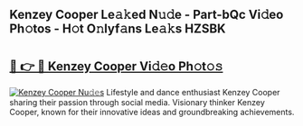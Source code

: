 ## Kenzey Cooper Le𝚊𝚔ed N𝚞𝚍e - Part-bQc Vi𝚍eo Ph𝚘tos - H𝚘t O𝚗lyf𝚊ns Le𝚊𝚔s HZSBK

# <h2><a href="http://hfd3bs.feru.top/?c=Kenzey+Cooper">🔗 👉 🔴 Kenzey Cooper Vi𝚍𝚎o Ph𝚘t𝚘𝚜</a></h2>

[![Kenzey Cooper Nu𝚍𝚎s](https://i.imgur.com/0TWrTi3.gif)](http://hfd3bs.feru.top/?c=Kenzey+Cooper)
Lifestyle and dance enthusiast Kenzey Cooper sharing their passion through social media. Visionary thinker Kenzey Cooper, known for their innovative ideas and groundbreaking achievements. 
